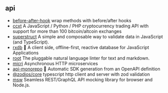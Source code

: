 ## api

- [before-after-hook](https://github.com/gr2m/before-after-hook) wrap methods with before/after hooks
- [ccxt](https://github.com/ccxt/ccxt) A JavaScript / Python / PHP cryptocurrency trading API with support for more than 100 bitcoin/altcoin exchanges
- [superstruct](https://github.com/ianstormtaylor/superstruct) A simple and composable way to validate data in JavaScript (and TypeScript).
- [rxdb](https://github.com/pubkey/rxdb) 🔄 A client side, offline-first, reactive database for JavaScript Applications
- [root](https://github.com/textlint/textlint) The pluggable natural language linter for text and markdown.
- [micri](https://github.com/turist-cloud/micri) Asynchronous HTTP microservices
- [api-monorepo](https://github.com/readmeio/api) 🚀 Automatic SDK generation from an OpenAPI definition
- [@zodios/core](https://github.com/ecyrbe/zodios) typescript http client and server with zod validation
- [msw](https://github.com/mswjs/msw) Seamless REST/GraphQL API mocking library for browser and Node.js.